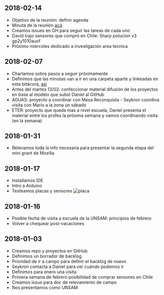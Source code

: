 ## 2018-02-14

- Objetivo de la reunión: definir agenda
- Minuta de la reunión [acá](https://github.com/rlyehlab/ciencia-comunitaria/blob/master/ETER/minutas/14022018.md)
- Creamos issues en GH para seguir las tareas de cada uno
- David trajo sensores que compró en Chile: Sharp polucion v3  gp2y1010auof
- Próximo miercoles dedicado a investigación area tecnica

## 2018-02-07

- Charlamos sobre pasos a seguir próximamente
- Definimos que las minutas van a ir en una carpeta aparte y linkeadas en esta bitácora, [así](https://github.com/rlyehlab/ciencia-comunitaria/blob/master/ETER/minutas/07022018.md)
- Antes del martes 13/02: confeccionar material difusión de los proyectos en base al modelo que subió Daniel al GitHub
- AGUAS: proyecto a coordinar con Mesa Reconquista - Seykron coordina visita con Mario a la zona un sábado
- ETER: proyecto que queda mas a nivel escuela, Daniel presenta el material entre los profes la próxima semana y vamos coordinando visita (en la semana)


## 2018-01-31

- Relevamos toda la info necesaria para presentar la segunda etapa del mini grant de Mozilla

## 2018-01-17

- Installamos IDE 
- Intro a Arduino
- Testeamos placas y sensores
![placa](https://github.com/rlyehlab/ciencia-comunitaria/blob/master/ETER/fotos/arduino.jpg)



## 2018-01-16   

- Posible fecha de visita a escuela de la UNSAM: principios de febrero
- Volver a chequear post-vacaciones

## 2018-01-03

- Creamos repo y proyectos en GitHub
- Definimos un borrador de backlog
- Prioridad de ir a campo para definir el backlog de nuevo
- Seykron contacta a Daniel para ver cuándo podemos ir
- Definimos para enero una visita
- Primera semana de febrero posibilidad de comprar sensores en Chile
- Creamos issue para doc de relevamiento de campo
- Nos presentamos como UNSAM

